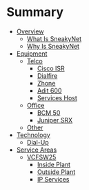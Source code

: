 # Summary

- [Overview]()
  - [What Is SneakyNet](./overview/what.md)
  - [Why Is SneakyNet](./overview/why.md)
- [Equipment](./equipment/index.md)
  - [Telco](./equipment/telco/index.md)
    - [Cisco ISR](./equipment/telco/isr.md)
    - [Dialfire](./equipment/telco/dialfire.md)
    - [Zhone](./equipment/telco/zhone.md)
    - [Adit 600](./equipment/telco/adit.md)
    - [Services Host](./equipment/telco/server.md)
  - [Office](./equipment/office/index.md)
    - [BCM 50](./equipment/office/bcm50.md)
    - [Juniper SRX](./equipment/office/srx220.md)
  - [Other](./equipment/other/index.md)
- [Technology]()
  - [Dial-Up](./tech/dialup.md)
- [Service Areas](./service/index.md)
  - [VCFSW25](./service/vcfsw25/index.md)
    - [Inside Plant](./service/vcfsw25/inside.md)
    - [Outside Plant](./service/vcfsw25/outside.md)
    - [IP Services](./service/vcfsw25/ip.md)
